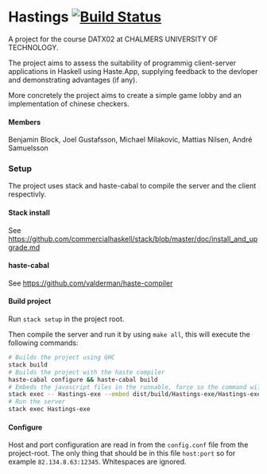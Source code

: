 # Hastings [![Build Status](https://travis-ci.org/DATx02-16-14/Hastings.svg?branch=development)](https://travis-ci.org/DATx02-16-14/Hastings)
A project for the course DATX02 at CHALMERS UNIVERSITY OF TECHNOLOGY. 

The project aims to assess the suitability of programmig client-server applications in Haskell using Haste.App, supplying feedback to the devloper and demonstrating advantages (if any). 

More concretely the project aims to create a simple game lobby and an implementation of chinese checkers. 

#### Members 
Benjamin Block, Joel Gustafsson, Michael Milakovic, Mattias Nilsen, André Samuelsson 


### Setup
The project uses stack and haste-cabal to compile the server and the client respectivly.

#### Stack install
See https://github.com/commercialhaskell/stack/blob/master/doc/install_and_upgrade.md<br>
#### haste-cabal
See https://github.com/valderman/haste-compiler

#### Build project
Run `stack setup` in the project root.

Then compile the server and run it by using `make all`, this will execute the following commands:
```bash
# Builds the project using GHC
stack build
# Builds the project with the haste compiler
haste-cabal configure && haste-cabal build
# Embeds the javascript files in the runnable, force so the command will run even if no changes has been made.
stack exec -- Hastings-exe --embed dist/build/Hastings-exe/Hastings-exe --force
# Run the server
stack exec Hastings-exe
```

#### Configure
Host and port configuration are read in from the `config.conf` file from the project-root.
The only thing that should be in this file `host:port` so for example `82.134.8.63:12345`.
Whitespaces are ignored.
